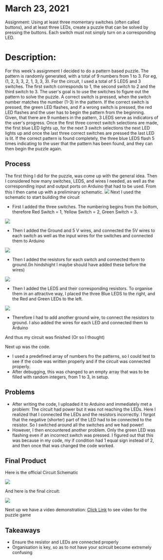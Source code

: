 # March 23, 2021
Assignment: Using at least three momentary switches (often called buttons), and at least three LEDs, create a puzzle that can be solved by pressing the buttons. 
Each switch must not simply turn on a corresponding LED.

# Description: 
For this week's assignment I decided to do a pattern based puzzle. The pattern is randomly generated, with a total of 9 numbers from 1 to 3. 
For eg, (1, 2, 3, 3, 2, 1, 3, 3, 3). For the circuit, I used a total of 5 LEDS and 3 switches. The first switch corresponds to 1, the second switch to 2 and the 
third switch to 3. The user's goal is to use the switches to figure out the pattern to solve the puzzle. A correct switch is pressed, when the switch number 
matches the number (1-3) in the pattern. If the correct switch is pressed, the green LED flashes, and if a wrong switch is pressed, the red LED flashes and the user 
has to begin the pattern from the beginning. Given, that there are 9 numbers in the pattern, 3 LEDS serve as indicators of the user's progress. Once the first three correct
switch selections are made, the first blue LED lights up, for the next 3 switch selections the next LED lights up and once the last three correct switches are pressed
the last LED is lit. If the correct pattern is found completely, the three blue LEDS flash 5 times indicating to the user that the pattern has been found, and they 
can then begin the puzzle again. 

## Process
The first thing I did for the puzzle, was come up with the general idea. Then I considered how many switches, LEDS, and wires I needed, as well as the corresponding
input and output ports on Arduino that had to be used. From this I then came up with a preliminary schematic. 
![](images/schematicdraft.jpg)
Next I used the schematic to start building the circuit

- First I added the three switches. The numbering begins from the bottom, therefore Red Switch = 1, Yellow Switch = 2, Green Switch = 3.

![](images/switches.jpg)

- Then I added the Ground and 5 V wires, and connected the 5V wires to each switch as well as the input wires for the switches and connected them to Arduino

![](images/switches2.jpg)

- Then I added the resistors for each switch and connected them to ground.(In hindshight I maybe should have added these before the wires)

![](images/switches3.jpg)

- Then I added the LEDS and their corresponding resistors. To organise them in an attractive way, I placed the three Blue LEDS to the right, and the Red and Green LEDs to the left. 

![](images/circuit.jpg)

- Therefore I had to add another ground wire, to connect the resistors to ground. I also added the wires for each LED and connected them to Arduino

And thus my circuit was finished (Or so I thought)

Next up was the code.
- I used a predefined array of numbers fro the patterns, so I could test to see if the code was written properly and if the circuit was connected properly. 
- After debugging, this was changed to an empty array that was to be filled with random integers, from 1 to 3, in setup.  

## Problems
- After writing the code, I uploaded it to Arduino and immediately met a problem: The circuit had power but it was not reaching the LEDs. Here I realized that I connected the LEDs and the resistors incorrectly. I forgot that the negative (shorter) part of the LED had to be connected to the resistor. So I switched around all the switches and we had power!
- However, I then encountered another problem. Only the green LED was flashing even if an incorrect switch was pressed. I figured out that this was because in my code, my if condition had 1 equal sign instead of 2, and then once that was changed the code worked. 

## Final Product

Here is the official Circuit Schematic

![](images/schematic.jpg)

And here is the final circuit:

![](images/circuitfinal.jpg)

Next up we have a video demonstration:
[Click Link](https://youtu.be/xk6yf8KRF3Q) to see video for the puzzle game

## Takeaways
- Ensure the resistor and LEDs are connected properly
- Organisation is key, so as to not have your scircuit become extremely confusing

